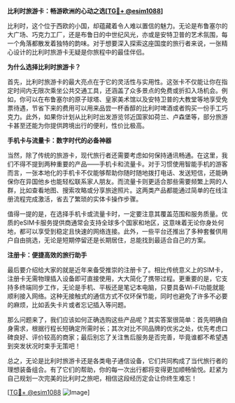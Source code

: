 **比利时旅游卡：畅游欧洲的心动之选[[TG💪+ @esim1088](https://t.me/s/esim1088)]**

比利时，这个位于西欧的小国，却蕴藏着令人难以置信的魅力。无论是布鲁塞尔的大广场、巧克力工厂，还是布鲁日的中世纪风光，亦或是安特卫普的艺术氛围，每一个角落都散发着独特的韵味。对于想要深入探索这座国度的旅行者来说，一张精心设计的比利时旅游卡无疑是你旅程中的最佳伴侣。

**为什么选择比利时旅游卡？**

首先，比利时旅游卡的最大亮点在于它的灵活性与实用性。这张卡不仅能让你在指定时间内无限次乘坐公共交通工具，还涵盖了众多景点的免费或折扣入场机会。例如，你可以在布鲁塞尔的原子球塔、皇家美术馆以及安特卫普的大教堂等地享受免票待遇，节省下来的费用可以用来品尝一杯香醇的比利时啤酒或者购买一份手工巧克力。此外，如果你计划从比利时出发游览邻近国家如荷兰、卢森堡等，部分旅游卡甚至还能为你提供跨境出行的便利，性价比极高。

**手机卡与流量卡：数字时代的必备神器**

当然，除了传统的旅游卡，现代旅行者还需要考虑如何保持通讯畅通。在这里，我们不得不提到两种重要的产品——手机卡和流量卡。对于习惯使用智能手机的游客而言，一张本地化的手机卡不仅能够帮助你随时随地拨打电话、发送短信，还能确保你在异国他乡也能轻松联系家人朋友。而流量卡则更适合那些需要频繁上网的人群，比如查看地图、搜索攻略或分享旅途照片。这两类产品都能通过简单的在线注册流程完成激活，省去了繁琐的实体卡操作步骤。

值得一提的是，在选择手机卡或流量卡时，一定要注意其覆盖范围和服务质量。优质的eSIM卡服务提供商通常会支持全球多个国家和地区，这意味着无论你身处何地，都可以享受到稳定且快速的网络连接。此外，一些平台还推出了多种套餐供用户自由挑选，无论是短期停留还是长期居住，总能找到最适合自己的方案。

**注册卡：便捷高效的旅行助手**

最后要介绍给大家的就是近年来备受推崇的注册卡了。相比传统意义上的SIM卡，注册卡无需物理插入设备即可直接使用，大大简化了携带过程。更重要的是，它支持多终端同步工作，无论是手机、平板还是笔记本电脑，只要具备Wi-Fi功能就能顺利接入网络。这种无接触式的通信方式不仅环保节能，同时也避免了许多不必要的麻烦，比如丢失卡片或者忘记插入等问题。

那么问题来了，我们应该如何正确选购这些产品呢？其实答案很简单：首先明确自身需求，根据行程长短确定所需时长；其次对比不同品牌的优劣之处，优先考虑口碑良好、评价较高的商家；最后别忘了关注售后服务是否完善，毕竟谁都不希望遇到突发状况时束手无策吧！

总之，无论是比利时旅游卡还是各类电子通信设备，它们共同构成了当代旅行者的理想装备组合。有了它们的帮助，你的每一次出行都将变得更加顺畅愉悦。赶紧为自己规划一次完美的比利时之旅吧，相信这段经历定会让你终生难忘！

[[TG💪+ @esim1088](https://t.me/s/esim1088) ![Image](https://i.postimg.cc/4NQfJmqS/Snipaste-2025-05-13-00-14-12.png)]
